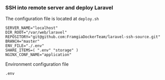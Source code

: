 ### SSH into remote server and deploy Laravel

The configuration file is located at `deploy.sh`

```shell
SERVER_NAME="localhost"
DIR_ROOT="/var/web/laravel"
REPOSITORY="git@github.com:FramgiaDockerTeam/laravel-ssh-source.git"
BRANCH="master"
ENV_FILE="./.env"
SHARE_ITEMS=( ".env" "storage" )
NGINX_CONF_NAME="application"
```

Environment configuration file

`.env`